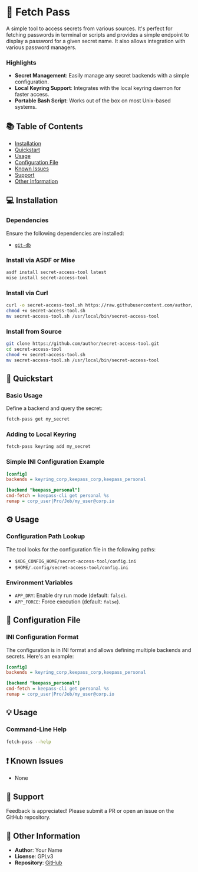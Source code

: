 
# 🚀 Fetch Pass


A simple tool to access secrets from various sources. It's perfect for fetching passwords in terminal or scripts and provides a simple endpoint to display a password for a given secret name. It also allows integration with various password managers.

### Highlights

- **Secret Management**: Easily manage any secret backends with a simple configuration.
- **Local Keyring Support**: Integrates with the local keyring daemon for faster access.
- **Portable Bash Script**: Works out of the box on most Unix-based systems.


## 📚 Table of Contents
- [Installation](#installation)
- [Quickstart](#quickstart)
- [Usage](#usage)
- [Configuration File](#configuration-file)
- [Known Issues](#known-issues)
- [Support](#support)
- [Other Information](#other-information)

## 💻 Installation

### Dependencies
Ensure the following dependencies are installed:
- [`git-db`]()

### Install via ASDF or Mise
```bash
asdf install secret-access-tool latest
mise install secret-access-tool
```

### Install via Curl
```bash
curl -o secret-access-tool.sh https://raw.githubusercontent.com/author/secret-access-tool/main/secret-access-tool.sh
chmod +x secret-access-tool.sh
mv secret-access-tool.sh /usr/local/bin/secret-access-tool
```

### Install from Source
```bash
git clone https://github.com/author/secret-access-tool.git
cd secret-access-tool
chmod +x secret-access-tool.sh
mv secret-access-tool.sh /usr/local/bin/secret-access-tool
```

## 🚀 Quickstart

### Basic Usage
Define a backend and query the secret:

```bash
fetch-pass get my_secret
```

### Adding to Local Keyring
```bash
fetch-pass keyring add my_secret
```

### Simple INI Configuration Example
```ini
[config]
backends = keyring_corp,keepass_corp,keepass_personal

[backend "keepass_personal"]
cmd-fetch = keepass-cli get personal %s
remap = corp_user|Pro/Job/my_user@corp.io
```

## ⚙️ Usage

### Configuration Path Lookup
The tool looks for the configuration file in the following paths:
- `$XDG_CONFIG_HOME/secret-access-tool/config.ini`
- `$HOME/.config/secret-access-tool/config.ini`

### Environment Variables
- `APP_DRY`: Enable dry run mode (default: `false`).
- `APP_FORCE`: Force execution (default: `false`).

## 📄 Configuration File

### INI Configuration Format
The configuration is in INI format and allows defining multiple backends and secrets. Here's an example:

```ini
[config]
backends = keyring_corp,keepass_corp,keepass_personal

[backend "keepass_personal"]
cmd-fetch = keepass-cli get personal %s
remap = corp_user|Pro/Job/my_user@corp.io
```

## 💡 Usage

### Command-Line Help
```bash
fetch-pass --help
```

## ❗ Known Issues
- None

## 💬 Support
Feedback is appreciated! Please submit a PR or open an issue on the GitHub repository.

## 📜 Other Information
- **Author**: Your Name
- **License**: GPLv3
- **Repository**: [GitHub](https://github.com/author/secret-access-tool)
